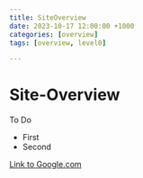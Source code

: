 ```yaml
---
title: SiteOverview
date: 2023-10-17 12:00:00 +1000
categories: [overview]
tags: [overview, level0]

---
```


# Site-Overview

To Do
* First
* Second

[Link to Google.com](www.google.com)